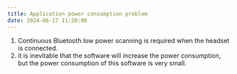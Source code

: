 ```yaml
---
title: Application power consumption problem
date: 2024-06-17 11:20:08
---
```


1. Continuous Bluetooth low power scanning is required when the headset is connected.
2. it is inevitable that the software will increase the power consumption, but the power consumption of this software is very small.
